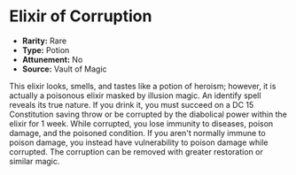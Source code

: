 # Elixir of Corruption

- **Rarity:** Rare
- **Type:** Potion
- **Attunement:** No
- **Source:** Vault of Magic

This elixir looks, smells, and tastes like a potion of heroism; however, it is actually a poisonous elixir masked by illusion magic. An identify spell reveals its true nature. If you drink it, you must succeed on a DC 15 Constitution saving throw or be corrupted by the diabolical power within the elixir for 1 week. While corrupted, you lose immunity to diseases, poison damage, and the poisoned condition. If you aren't normally immune to poison damage, you instead have vulnerability to poison damage while corrupted. The corruption can be removed with greater restoration or similar magic.
